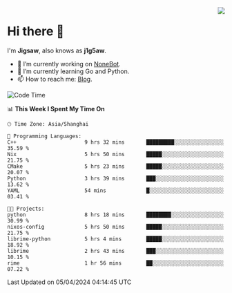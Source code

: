 <a href="#">
  <img align="right" src="https://github-readme-stats.vercel.app/api?username=j1g5awi&count_private=true&show_icons=true&title_color=80070B&text_color=B3B3B3&bg_color=212121&icon_color=80070B" />
</a>

# Hi there 👋

I'm **Jigsaw**, also knows as **j1g5aw**.

- 🔭 I’m currently working on [NoneBot](https://github.com/nonebot).
- 🌱 I’m currently learning Go and Python.
- 📫 How to reach me: [Blog](https://blog.maddestroyer.xyz/).

<!--START_SECTION:waka-->
![Code Time](http://img.shields.io/badge/Code%20Time-1%2C441%20hrs%2032%20mins-blue)

📊 **This Week I Spent My Time On** 

```text
🕑︎ Time Zone: Asia/Shanghai

💬 Programming Languages: 
C++                      9 hrs 32 mins       █████████░░░░░░░░░░░░░░░░   35.59 % 
Nix                      5 hrs 50 mins       █████░░░░░░░░░░░░░░░░░░░░   21.75 % 
CMake                    5 hrs 23 mins       █████░░░░░░░░░░░░░░░░░░░░   20.07 % 
Python                   3 hrs 39 mins       ███░░░░░░░░░░░░░░░░░░░░░░   13.62 % 
YAML                     54 mins             █░░░░░░░░░░░░░░░░░░░░░░░░   03.41 % 

🐱‍💻 Projects: 
python                   8 hrs 18 mins       ████████░░░░░░░░░░░░░░░░░   30.99 % 
nixos-config             5 hrs 50 mins       █████░░░░░░░░░░░░░░░░░░░░   21.75 % 
librime-python           5 hrs 4 mins        █████░░░░░░░░░░░░░░░░░░░░   18.92 % 
librime                  2 hrs 43 mins       ███░░░░░░░░░░░░░░░░░░░░░░   10.15 % 
rime                     1 hr 56 mins        ██░░░░░░░░░░░░░░░░░░░░░░░   07.22 % 
```


 Last Updated on 05/04/2024 04:14:45 UTC
<!--END_SECTION:waka-->
